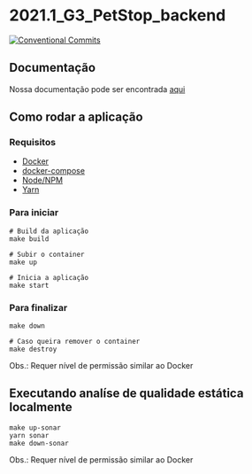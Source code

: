 # 2021.1_G3_PetStop_backend

[![Conventional Commits](https://img.shields.io/badge/Conventional%20Commits-1.0.0-purple.svg)](https://conventionalcommits.org)

## Documentação

Nossa documentação pode ser encontrada [aqui](https://unbarqdsw2021-1.github.io/2021.1_G3_PetStop_docs/)

## Como rodar a aplicação

### Requisitos

* [Docker](https://docs.docker.com/engine/install)
* [docker-compose](https://docs.docker.com/compose/install/)
* [Node/NPM](https://docs.npmjs.com/downloading-and-installing-node-js-and-npm)
* [Yarn](https://classic.yarnpkg.com/en/docs/install)

### Para iniciar

```
# Build da aplicação
make build

# Subir o container
make up

# Inicia a aplicação
make start
```

### Para finalizar

```
make down

# Caso queira remover o container
make destroy
```

Obs.: Requer nível de permissão similar ao Docker

## Executando analíse de qualidade estática localmente

```
make up-sonar
yarn sonar
make down-sonar
```

Obs.: Requer nível de permissão similar ao Docker
